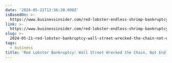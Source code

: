 ```yaml
---
date: '2024-05-21T12:36:30.000Z'
isBasedOn: >-
  https://www.businessinsider.com/red-lobster-endless-shrimp-bankruptcy-private-equity-debt-real-estate-2024-5
link: >-
  https://www.businessinsider.com/red-lobster-endless-shrimp-bankruptcy-private-equity-debt-real-estate-2024-5
slug: >-
  2024-05-21-red-lobster-bankruptcy-wall-street-wrecked-the-chain-not-endless-shrimp
tags:
  - business
title: 'Red Lobster Bankruptcy: Wall Street Wrecked the Chain, Not Endless Shrimp'
---
```

 
